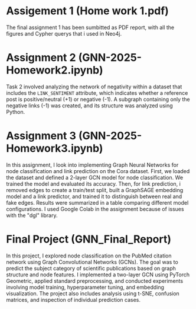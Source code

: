 # Assigement 1 (Home work 1.pdf)
The final assignment 1 has been sumbitted as PDF report, with all the figures and Cypher querys that i used in Neo4j. 

# Assignment 2 (GNN-2025-Homework2.ipynb)
Task 2 involved analyzing the network of negativity within a dataset that includes the `LINK_SENTIMENT` attribute, which indicates whether a reference post is positive/neutral (+1) or negative (-1). A subgraph containing only the negative links (-1) was created, and its structure was analyzed using Python.

# Assignment 3 (GNN-2025-Homework3.ipynb)
In this assignment, I look into implementing Graph Neural Networks for node classification and link prediction on the Cora dataset. First, we loaded the dataset and defined a 2-layer GCN model for node classification. We trained the model and evaluated its accuracy. Then, for link prediction, i removed edges to create a train/test split, built a GraphSAGE embedding model and a link predictor, and trained it to distinguish between real and fake edges. Results were summarized in a table comparing different model configurations. I used Google Colab in the assignment because of issues with the "dgl" library. 

# Final Project (GNN_Final_Report) 
In this project, I explored node classification on the PubMed citation network using Graph Convolutional Networks (GCNs). The goal was to predict the subject category of scientific publications based on graph structure and node features. I implemented a two-layer GCN using PyTorch Geometric, applied standard preprocessing, and conducted experiments involving model training, hyperparameter tuning, and embedding visualization. The project also includes analysis using t-SNE, confusion matrices, and inspection of individual prediction cases.

